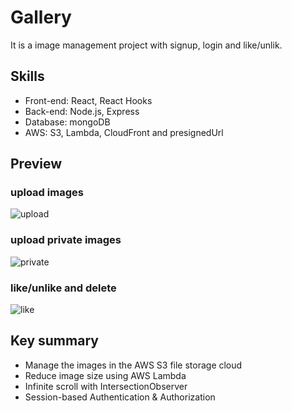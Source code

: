 # Gallery
It is a image management project with signup, login and like/unlik.

## Skills
- Front-end: React, React Hooks
- Back-end: Node.js, Express
- Database: mongoDB
- AWS: S3, Lambda, CloudFront and presignedUrl

## Preview
### upload images
![upload](https://user-images.githubusercontent.com/75884943/170730763-b4143c91-8e79-48b2-b698-3b8ee0dbf808.gif)
### upload private images
![private](https://user-images.githubusercontent.com/75884943/170730951-8cca8f15-dc3b-4e1f-a164-cff7ded5aac9.gif)
### like/unlike and delete
![like](https://user-images.githubusercontent.com/75884943/170730888-750ba2e5-7659-4191-8fa3-e2d531666f41.gif)

## Key summary
- Manage the images in the AWS S3 file storage cloud
- Reduce image size using AWS Lambda
- Infinite scroll with IntersectionObserver
- Session-based Authentication & Authorization
